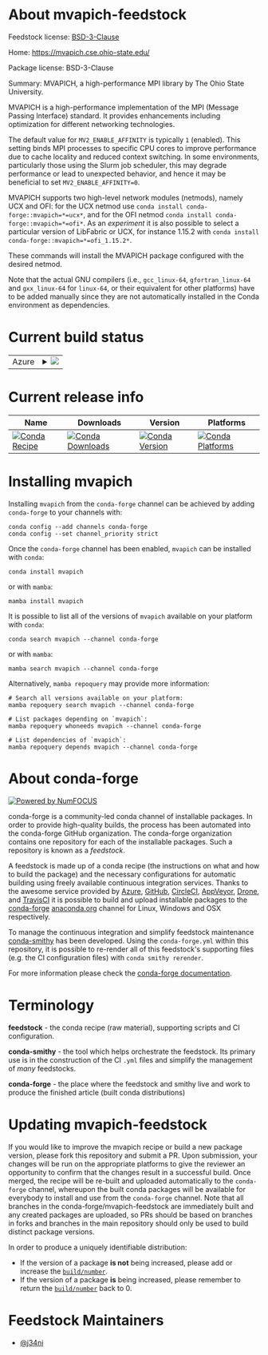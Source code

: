 About mvapich-feedstock
=======================

Feedstock license: [BSD-3-Clause](https://github.com/conda-forge/mvapich-feedstock/blob/main/LICENSE.txt)

Home: https://mvapich.cse.ohio-state.edu/

Package license: BSD-3-Clause

Summary: MVAPICH, a high-performance MPI library by The Ohio State University.

MVAPICH is a high-performance implementation of the MPI (Message Passing Interface) standard.
It provides enhancements including optimization for different networking technologies.


The default value for `MV2_ENABLE_AFFINITY` is typically `1` (enabled). This setting binds MPI processes
to specific CPU cores to improve performance due to cache locality and reduced context switching.
In some environments, particularly those using the Slurm job scheduler, this may degrade performance
or lead to unexpected behavior, and hence it may be beneficial to set `MV2_ENABLE_AFFINITY=0`.


MVAPICH supports two high-level network modules (netmods), namely UCX and OFI:
for the UCX netmod use `conda install conda-forge::mvapich=*=ucx*`, and
for the OFI netmod `conda install conda-forge::mvapich=*=ofi*`.
As an *experiment* it is also possible to select a particular version of LibFabric or UCX,
for instance 1.15.2 with `conda install conda-forge::mvapich=*=ofi_1.15.2*`.

These commands will install the MVAPICH package configured with the desired netmod.


Note that the actual GNU compilers (i.e., `gcc_linux-64`, `gfortran_linux-64` and `gxx_linux-64` for `linux-64`, or
their equivalent for other platforms) have to be added manually since they are not automatically installed in the Conda
environment as dependencies.


Current build status
====================


<table>
    
  <tr>
    <td>Azure</td>
    <td>
      <details>
        <summary>
          <a href="https://dev.azure.com/conda-forge/feedstock-builds/_build/latest?definitionId=23590&branchName=main">
            <img src="https://dev.azure.com/conda-forge/feedstock-builds/_apis/build/status/mvapich-feedstock?branchName=main">
          </a>
        </summary>
        <table>
          <thead><tr><th>Variant</th><th>Status</th></tr></thead>
          <tbody><tr>
              <td>linux_64_netmodofi-2.2.0</td>
              <td>
                <a href="https://dev.azure.com/conda-forge/feedstock-builds/_build/latest?definitionId=23590&branchName=main">
                  <img src="https://dev.azure.com/conda-forge/feedstock-builds/_apis/build/status/mvapich-feedstock?branchName=main&jobName=linux&configuration=linux%20linux_64_netmodofi-2.2.0" alt="variant">
                </a>
              </td>
            </tr><tr>
              <td>linux_64_netmoducx-1.19.0</td>
              <td>
                <a href="https://dev.azure.com/conda-forge/feedstock-builds/_build/latest?definitionId=23590&branchName=main">
                  <img src="https://dev.azure.com/conda-forge/feedstock-builds/_apis/build/status/mvapich-feedstock?branchName=main&jobName=linux&configuration=linux%20linux_64_netmoducx-1.19.0" alt="variant">
                </a>
              </td>
            </tr><tr>
              <td>linux_aarch64_netmodofi-2.2.0</td>
              <td>
                <a href="https://dev.azure.com/conda-forge/feedstock-builds/_build/latest?definitionId=23590&branchName=main">
                  <img src="https://dev.azure.com/conda-forge/feedstock-builds/_apis/build/status/mvapich-feedstock?branchName=main&jobName=linux&configuration=linux%20linux_aarch64_netmodofi-2.2.0" alt="variant">
                </a>
              </td>
            </tr><tr>
              <td>linux_aarch64_netmoducx-1.19.0</td>
              <td>
                <a href="https://dev.azure.com/conda-forge/feedstock-builds/_build/latest?definitionId=23590&branchName=main">
                  <img src="https://dev.azure.com/conda-forge/feedstock-builds/_apis/build/status/mvapich-feedstock?branchName=main&jobName=linux&configuration=linux%20linux_aarch64_netmoducx-1.19.0" alt="variant">
                </a>
              </td>
            </tr><tr>
              <td>linux_ppc64le_netmodofi-2.2.0</td>
              <td>
                <a href="https://dev.azure.com/conda-forge/feedstock-builds/_build/latest?definitionId=23590&branchName=main">
                  <img src="https://dev.azure.com/conda-forge/feedstock-builds/_apis/build/status/mvapich-feedstock?branchName=main&jobName=linux&configuration=linux%20linux_ppc64le_netmodofi-2.2.0" alt="variant">
                </a>
              </td>
            </tr><tr>
              <td>linux_ppc64le_netmoducx-1.19.0</td>
              <td>
                <a href="https://dev.azure.com/conda-forge/feedstock-builds/_build/latest?definitionId=23590&branchName=main">
                  <img src="https://dev.azure.com/conda-forge/feedstock-builds/_apis/build/status/mvapich-feedstock?branchName=main&jobName=linux&configuration=linux%20linux_ppc64le_netmoducx-1.19.0" alt="variant">
                </a>
              </td>
            </tr>
          </tbody>
        </table>
      </details>
    </td>
  </tr>
</table>

Current release info
====================

| Name | Downloads | Version | Platforms |
| --- | --- | --- | --- |
| [![Conda Recipe](https://img.shields.io/badge/recipe-mvapich-green.svg)](https://anaconda.org/conda-forge/mvapich) | [![Conda Downloads](https://img.shields.io/conda/dn/conda-forge/mvapich.svg)](https://anaconda.org/conda-forge/mvapich) | [![Conda Version](https://img.shields.io/conda/vn/conda-forge/mvapich.svg)](https://anaconda.org/conda-forge/mvapich) | [![Conda Platforms](https://img.shields.io/conda/pn/conda-forge/mvapich.svg)](https://anaconda.org/conda-forge/mvapich) |

Installing mvapich
==================

Installing `mvapich` from the `conda-forge` channel can be achieved by adding `conda-forge` to your channels with:

```
conda config --add channels conda-forge
conda config --set channel_priority strict
```

Once the `conda-forge` channel has been enabled, `mvapich` can be installed with `conda`:

```
conda install mvapich
```

or with `mamba`:

```
mamba install mvapich
```

It is possible to list all of the versions of `mvapich` available on your platform with `conda`:

```
conda search mvapich --channel conda-forge
```

or with `mamba`:

```
mamba search mvapich --channel conda-forge
```

Alternatively, `mamba repoquery` may provide more information:

```
# Search all versions available on your platform:
mamba repoquery search mvapich --channel conda-forge

# List packages depending on `mvapich`:
mamba repoquery whoneeds mvapich --channel conda-forge

# List dependencies of `mvapich`:
mamba repoquery depends mvapich --channel conda-forge
```


About conda-forge
=================

[![Powered by
NumFOCUS](https://img.shields.io/badge/powered%20by-NumFOCUS-orange.svg?style=flat&colorA=E1523D&colorB=007D8A)](https://numfocus.org)

conda-forge is a community-led conda channel of installable packages.
In order to provide high-quality builds, the process has been automated into the
conda-forge GitHub organization. The conda-forge organization contains one repository
for each of the installable packages. Such a repository is known as a *feedstock*.

A feedstock is made up of a conda recipe (the instructions on what and how to build
the package) and the necessary configurations for automatic building using freely
available continuous integration services. Thanks to the awesome service provided by
[Azure](https://azure.microsoft.com/en-us/services/devops/), [GitHub](https://github.com/),
[CircleCI](https://circleci.com/), [AppVeyor](https://www.appveyor.com/),
[Drone](https://cloud.drone.io/welcome), and [TravisCI](https://travis-ci.com/)
it is possible to build and upload installable packages to the
[conda-forge](https://anaconda.org/conda-forge) [anaconda.org](https://anaconda.org/)
channel for Linux, Windows and OSX respectively.

To manage the continuous integration and simplify feedstock maintenance
[conda-smithy](https://github.com/conda-forge/conda-smithy) has been developed.
Using the ``conda-forge.yml`` within this repository, it is possible to re-render all of
this feedstock's supporting files (e.g. the CI configuration files) with ``conda smithy rerender``.

For more information please check the [conda-forge documentation](https://conda-forge.org/docs/).

Terminology
===========

**feedstock** - the conda recipe (raw material), supporting scripts and CI configuration.

**conda-smithy** - the tool which helps orchestrate the feedstock.
                   Its primary use is in the construction of the CI ``.yml`` files
                   and simplify the management of *many* feedstocks.

**conda-forge** - the place where the feedstock and smithy live and work to
                  produce the finished article (built conda distributions)


Updating mvapich-feedstock
==========================

If you would like to improve the mvapich recipe or build a new
package version, please fork this repository and submit a PR. Upon submission,
your changes will be run on the appropriate platforms to give the reviewer an
opportunity to confirm that the changes result in a successful build. Once
merged, the recipe will be re-built and uploaded automatically to the
`conda-forge` channel, whereupon the built conda packages will be available for
everybody to install and use from the `conda-forge` channel.
Note that all branches in the conda-forge/mvapich-feedstock are
immediately built and any created packages are uploaded, so PRs should be based
on branches in forks and branches in the main repository should only be used to
build distinct package versions.

In order to produce a uniquely identifiable distribution:
 * If the version of a package **is not** being increased, please add or increase
   the [``build/number``](https://docs.conda.io/projects/conda-build/en/latest/resources/define-metadata.html#build-number-and-string).
 * If the version of a package **is** being increased, please remember to return
   the [``build/number``](https://docs.conda.io/projects/conda-build/en/latest/resources/define-metadata.html#build-number-and-string)
   back to 0.

Feedstock Maintainers
=====================

* [@j34ni](https://github.com/j34ni/)

